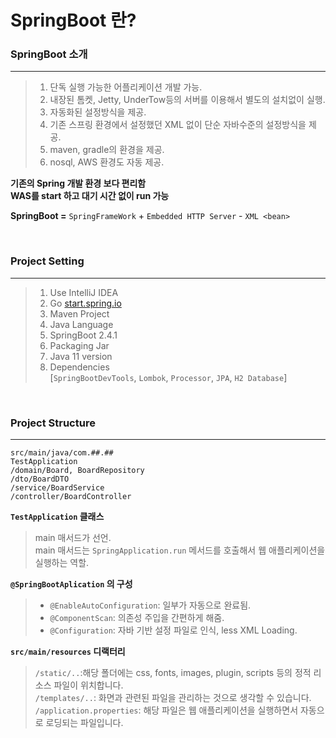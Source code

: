 # SpringBoot 란?

### **SpringBoot 소개**
***
> 1. 단독 실행 가능한 어플리케이션 개발 가능.
> 2. 내장된 톰켓, Jetty, UnderTow등의 서버를 이용해서 별도의 설치없이 실행.
> 3. 자동화된 설정방식을 제공.
> 4. 기존 스프링 환경에서 설정했던 XML 없이 단순 자바수준의 설정방식을 제공.
> 5. maven, gradle의 환경을 제공.
> 6. nosql, AWS 환경도 자동 제공.

**기존의 Spring 개발 환경 보다 편리함** <br>
**WAS를 start 하고 대기 시간 없이 run 가능**

**SpringBoot =** ```SpringFrameWork``` + ```Embedded HTTP Server``` - ``` XML <bean> ```

<br>

### **Project Setting**
********************************
> 1. Use IntelliJ IDEA
> 2. Go [start.spring.io](https://start.spring.io/)
> 3. Maven Project
> 4. Java Language
> 5. SpringBoot 2.4.1
> 6. Packaging Jar
> 7. Java 11 version
> 8. Dependencies  
> [```SpringBootDevTools```, ```Lombok```, ```Processor```, ```JPA```, ```H2 Database```]

<br>

### **Project Structure**
***

```
src/main/java/com.##.##
TestApplication
/domain/Board, BoardRepository
/dto/BoardDTO
/service/BoardService
/controller/BoardController
```
**```TestApplication``` 클래스**
> main 매서드가 선언.  
> main 매서드는 ```SpringApplication.run``` 메서드를 호출해서 웹 애플리케이션을 실행하는 역할.

**```@SpringBootAplication``` 의 구성**
> * ```@EnableAutoConfiguration```: 일부가 자동으로 완료됨.
> * ```@ComponentScan```: 의존성 주입을 간편하게 해줌.
> * ```@Configuration```: 자바 기반 설정 파일로 인식, less XML Loading.

**```src/main/resources``` 디랙터리**
> ```/static/..```:해당 폴더에는 css, fonts, images, plugin, scripts 등의 정적 리소스 파일이 위치합니다.   
> ```/templates/..```: 화면과 관련된 파일을 관리하는 것으로 생각할 수 있습니다.  
> ```/application.properties```: 해당 파일은 웹 애플리케이션을 실행하면서 자동으로 로딩되는 파일입니다.

